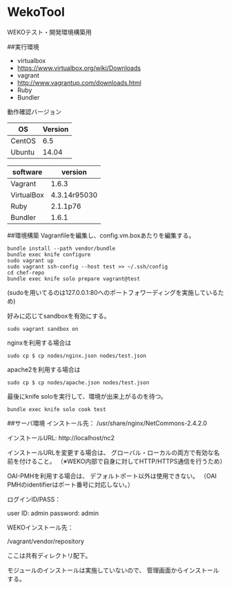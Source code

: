 WekoTool
======

WEKOテスト・開発環境構築用

##実行環境
* virtualbox
 * https://www.virtualbox.org/wiki/Downloads
* vagrant
 * http://www.vagrantup.com/downloads.html
* Ruby
 * Bundler

動作確認バージョン

| OS        | Version    |
|-----------|------------|
| CentOS    | 6.5        |
| Ubuntu    | 14.04      |

| software  | version    |
|-----------|------------|
|Vagrant    |1.6.3       |
|VirtualBox |4.3.14r95030|
|Ruby       |2.1.1p76    |
|Bundler    |1.6.1       |

##環境構築
Vagranfileを編集し、config.vm.boxあたりを編集する。

	bundle install --path vendor/bundle
	bundle exec knife configure
	sudo vagrant up
    sudo vagrant ssh-config --host test >> ~/.ssh/config
	cd chef-repo
	bundle exec knife solo prepare vagrant@test

(sudoを用いてるのは127.0.0.1:80へのポートフォワーディングを実施しているため)

好みに応じてsandboxを有効にする。

    sudo vagrant sandbox on

nginxを利用する場合は

    sudo cp $ cp nodes/nginx.json nodes/test.json

apache2を利用する場合は

    sudo cp $ cp nodes/apache.json nodes/test.json

最後にknife soloを実行して、環境が出来上がるのを待つ。

	bundle exec knife solo cook test

##サーバ環境
インストール先：
/usr/share/nginx/NetCommons-2.4.2.0

インストールURL:
http://localhost/nc2

インストールURLを変更する場合は、
グローバル・ローカルの両方で有効な名前を付けること。
（※WEKO内部で自身に対してHTTP/HTTPS通信を行うため）

OAI-PMHを利用する場合は、
デフォルトポート以外は使用できない。
（OAI PMHのidentifierはポート番号に対応しない。）

ログインID/PASS：

user  ID: admin
password: admin

WEKOインストール先：

/vagrant/vendor/repository

ここは共有ディレクトリ配下。


モジュールのインストールは実施していないので、
管理画面からインストールする。
